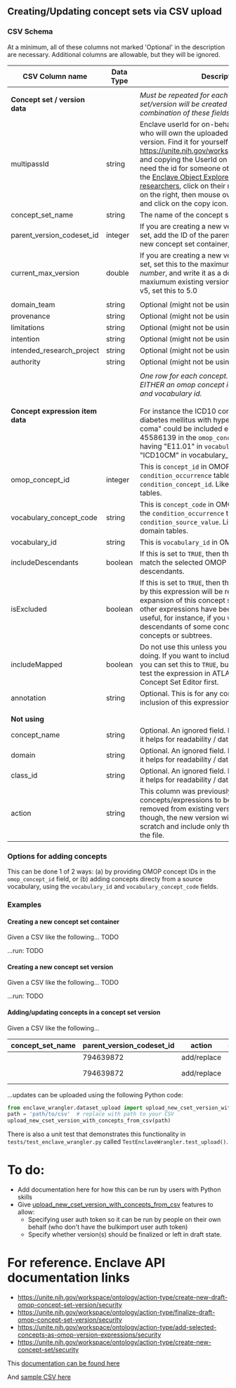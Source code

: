 ## Creating/Updating concept sets via CSV upload

### CSV Schema
At a minimum, all of these columns not marked 'Optional' in the description are necessary. Additional columns are allowable, but they will be ignored.

[//]: # (TODO's: i. 'example' column?, ii. 'nullable' column?)
[//]: # (TODO: Finish docs for isExcluded and includeMapped)

| CSV Column name                                     | Data Type | Description                                                                                                                                                                                                                                                                                                                                                                                                                                                                                                                                                                                        |  
|-----------------------------------------------------|-----------|----------------------------------------------------------------------------------------------------------------------------------------------------------------------------------------------------------------------------------------------------------------------------------------------------------------------------------------------------------------------------------------------------------------------------------------------------------------------------------------------------------------------------------------------------------------------------------------------------|
|                                                     |
| **Concept set / version data**                      |           | *Must be repeated for each row. One concept set/version will be created for each unique combination of these fields.*                                                                                                                                                                                                                                                                                                                                                                                                                                                                              |
| multipassId                                         | string    | Enclave userId for on-behalf-of. This is the user who will own the uploaded concept set or version. Find it for yourself by going to https://unite.nih.gov/workspace/settings/account and copying the UserId on the top right. If you need the id for someone other than yourself, use the [Enclave Object Explorer to search for researchers](https://unite.nih.gov/workspace/hubble/exploration/?objectTypeRid=ri.ontology.main.object-type.70d7defa-4914-422f-83da-f45c28befd5a), click on their name under Results on the right, then mouse over the User ID field and click on the copy icon. |
| concept_set_name                                    | string    | The name of the concept set container.                                                                                                                                                                                                                                                                                                                                                                                                                                                                                                                                                             |
| parent_version_codeset_id                           | integer   | If you are creating a new version of a concept set, add the ID of the parent version. If creating a new concept set container, leave this empty.                                                                                                                                                                                                                                                                                                                                                                                                                                                   |
| current_max_version                                 | double    | If you are creating a new version of a concept set, set this to the maximum existing version *number*, and write it as a double. So, if the maxiumum existing version of the concept set is v5, set this to 5.0                                                                                                                                                                                                                                                                                                                                                                                    |
|                                                     |
| domain_team                                         | string    | Optional (might not be using yet but should be).                                                                                                                                                                                                                                                                                                                                                                                                                                                                                                                                                   |
| provenance                                          | string    | Optional (might not be using yet but should be).                                                                                                                                                                                                                                                                                                                                                                                                                                                                                                                                                   |
| limitations                                         | string    | Optional (might not be using yet but should be).                                                                                                                                                                                                                                                                                                                                                                                                                                                                                                                                                   |
| intention                                           | string    | Optional (might not be using yet but should be).                                                                                                                                                                                                                                                                                                                                                                                                                                                                                                                                                   |
| intended_research_project                           | string    | Optional (might not be using yet but should be).                                                                                                                                                                                                                                                                                                                                                                                                                                                                                                                                                   |
| authority                                           | string    | Optional (might not be using yet but should be).                                                                                                                                                                                                                                                                                                                                                                                                                                                                                                                                                   |
|                                                     |
| **Concept expression item data**                    |           | *One row for each concept. You must supply EITHER an omop concept id OR a concept code and vocabulary id.*<br/><br/>For instance the ICD10 concept "Type 2 diabetes mellitus with hyperosmolarity with coma" could be included either by having 45586139 in the `omop_concept_id column`, or by having "E11.01" in `vocabulary_concept_code` and "ICD10CM" in vocabulary_id.                                                                                                                                                                                                                       |
| omop_concept_id                                     | integer   | This is `concept_id` in OMOP `concept` table. In the `condition_occurrence` table, it appears as `condition_concept_id`. Likewise for other domain tables.                                                                                                                                                                                                                                                                                                                                                                                                                                         |
| vocabulary_concept_code                             | string    | This is `concept_code` in OMOP `concept` table. In the `condition_occurrence` table, it appears as `condition_source_value`. Likewise for other domain tables.                                                                                                                                                                                                                                                                                                                                                                                                                                     |
| vocabulary_id                                       | string    | This is `vocabulary_id` in OMOP `concept` table.                                                                                                                                                                                                                                                                                                                                                                                                                                                                                                                                                   |
| includeDescendants                                  | boolean   | If this is set to `TRUE`, then this expression item will match the selected OMOP Concept and all of its descendants.                                                                                                                                                                                                                                                                                                                                                                                                                                                                               |
| isExcluded                                          | boolean   | If this is set to `TRUE`, then the concepts matched by this expression will be removed from the final expansion of this concept set version after all other expressions have been processed. This is useful, for instance, if you want to include the descendants of some concept *except* for certain concepts or subtrees.                                                                                                                                                                                                                                                                       |
| includeMapped                                       | boolean   | Do not use this unless you know what you're doing. If you want to include mapped concepts, you can set this to `TRUE`, but we recommend you test the expression in ATLAS or the Enclave Concept Set Editor first.                                                                                                                                                                                                                                                                                                                                                                                  |
| annotation                                          | string    | Optional. This is for any comments about the inclusion of this expression.                                                                                                                                                                                                                                                                                                                                                                                                                                                                                                                         |
|                                                     |
|                                                     |
| **Not using**                                       |
| concept_name                                        | string    | Optional. An ignored field. Feel free to include if it helps for readability / data management.                                                                                                                                                                                                                                                                                                                                                                                                                                                                                                    |
| domain                                              | string    | Optional. An ignored field. Feel free to include if it helps for readability / data management.                                                                                                                                                                                                                                                                                                                                                                                                                                                                                                    |
| class_id                                            | string    | Optional. An ignored field. Feel free to include if it helps for readability / data management.                                                                                                                                                                                                                                                                                                                                                                                                                                                                                                    |
| action                                              | string    | This column was previously intended to allow concepts/expressions to be added, changed, or removed from existing versions. For now, though, the new version will be created from scratch and include only the expressions listed in the file.                                                                                                                                                                                                                                                                                                                                                      |

### Options for adding concepts
This can be done 1 of 2 ways: (a) by providing OMOP concept IDs in the `omop_concept_id` field, or (b) adding concepts directy from a source vocabulary, using the `vocabulary_id` and `vocabulary_concept_code` fields. 

### Examples
[//]: # (TODO: Add example tables here)

#### Creating a new concept set container
Given a CSV like the following...
TODO

...run: TODO

#### Creating a new concept set version
Given a CSV like the following...
TODO

...run: TODO

#### Adding/updating concepts in a concept set version
Given a CSV like the following...

|concept_set_name|parent_version_codeset_id|action     |omop_concept_id|includeDescendants|isExcluded|includeMapped|annotation|vocabulary_concept_code|vocabulary_id|FIELD11|concept_name                  |domain   |class_id        |
|----------------|-------------------------|-----------|---------------|------------------|----------|-------------|----------|-----------------------|-------------|-------|------------------------------|---------|----------------|
|                |794639872                |add/replace|4034962        |FALSE             |FALSE     |FALSE        |          |237613005              |             |       |Hyperproinsulinemia           |         |                |
|                |794639872                |add/replace|               |FALSE             |TRUE      |FALSE        |          |703136005              |SNOMED       |       |Diabetes mellitus in remission|Condition|Clinical Finding|

...updates can be uploaded using the following Python code:
```python
from enclave_wrangler.dataset_upload import upload_new_cset_version_with_concepts_from_csv
path = 'path/to/csv'  # replace with path to your CSV
upload_new_cset_version_with_concepts_from_csv(path)
```

There is also a unit test that demonstrates this functionality in `tests/test_enclave_wrangler.py` called `TestEnclaveWrangler.test_upload()`.

# To do:
  - Add documentation here for how this can be run by users with Python skills
  - Give [upload_new_cset_version_with_concepts_from_csv](https://github.com/jhu-bids/TermHub/blob/main/enclave_wrangler/dataset_upload.py#L39-L90) features to allow:
    - Specifying user auth token so it can be run by people on their own behalf (who don't have the bulkimport user auth token)
    - Specify whether version(s) should be finalized or left in draft state.
  
# For reference. Enclave API documentation links

- https://unite.nih.gov/workspace/ontology/action-type/create-new-draft-omop-concept-set-version/security
- https://unite.nih.gov/workspace/ontology/action-type/finalize-draft-omop-concept-set-version/security
- https://unite.nih.gov/workspace/ontology/action-type/add-selected-concepts-as-omop-version-expressions/security
- https://unite.nih.gov/workspace/ontology/action-type/create-new-concept-set/security

This [documentation can be found here](https://github.com/jhu-bids/TermHub/tree/develop/enclave_wrangler)

And [sample CSV here](https://github.com/jhu-bids/TermHub/blob/develop/test/input/test_enclave_wrangler/test_dataset_upload/type-2-diabetes-mellitus.csv)
